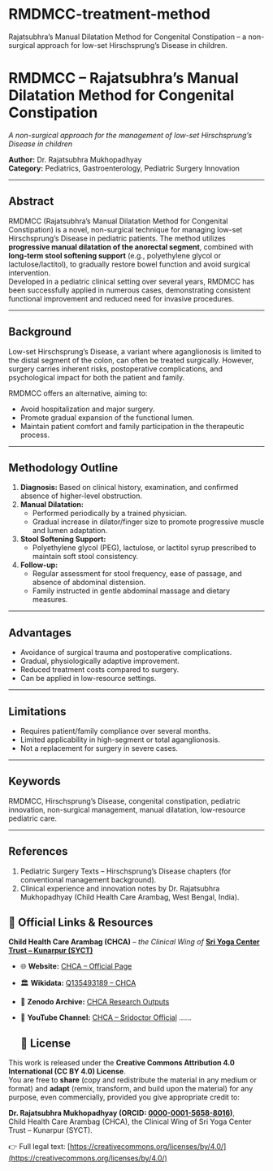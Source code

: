 # RMDMCC-treatment-method
Rajatsubhra’s Manual Dilatation Method for Congenital Constipation – a non-surgical approach for low-set Hirschsprung’s Disease in children.
# RMDMCC – Rajatsubhra’s Manual Dilatation Method for Congenital Constipation
*A non-surgical approach for the management of low-set Hirschsprung’s Disease in children*

**Author:** Dr. Rajatsubhra Mukhopadhyay  
**Category:** Pediatrics, Gastroenterology, Pediatric Surgery Innovation  

---

## Abstract
RMDMCC (Rajatsubhra’s Manual Dilatation Method for Congenital Constipation) is a novel, non-surgical technique for managing low-set Hirschsprung’s Disease in pediatric patients. The method utilizes **progressive manual dilatation of the anorectal segment**, combined with **long-term stool softening support** (e.g., polyethylene glycol or lactulose/lactitol), to gradually restore bowel function and avoid surgical intervention.  
Developed in a pediatric clinical setting over several years, RMDMCC has been successfully applied in numerous cases, demonstrating consistent functional improvement and reduced need for invasive procedures.

---

## Background
Low-set Hirschsprung’s Disease, a variant where aganglionosis is limited to the distal segment of the colon, can often be treated surgically. However, surgery carries inherent risks, postoperative complications, and psychological impact for both the patient and family.  

RMDMCC offers an alternative, aiming to:  
- Avoid hospitalization and major surgery.  
- Promote gradual expansion of the functional lumen.  
- Maintain patient comfort and family participation in the therapeutic process.  

---

## Methodology Outline
1. **Diagnosis:** Based on clinical history, examination, and confirmed absence of higher-level obstruction.  
2. **Manual Dilatation:**  
   - Performed periodically by a trained physician.  
   - Gradual increase in dilator/finger size to promote progressive muscle and lumen adaptation.  
3. **Stool Softening Support:**  
   - Polyethylene glycol (PEG), lactulose, or lactitol syrup prescribed to maintain soft stool consistency.  
4. **Follow-up:**  
   - Regular assessment for stool frequency, ease of passage, and absence of abdominal distension.  
   - Family instructed in gentle abdominal massage and dietary measures.  

---

## Advantages
- Avoidance of surgical trauma and postoperative complications.  
- Gradual, physiologically adaptive improvement.  
- Reduced treatment costs compared to surgery.  
- Can be applied in low-resource settings.  

---

## Limitations
- Requires patient/family compliance over several months.  
- Limited applicability in high-segment or total aganglionosis.  
- Not a replacement for surgery in severe cases.  

---

## Keywords
RMDMCC, Hirschsprung’s Disease, congenital constipation, pediatric innovation, non-surgical management, manual dilatation, low-resource pediatric care.

---

## References
1. Pediatric Surgery Texts – Hirschsprung’s Disease chapters (for conventional management background).  
2. Clinical experience and innovation notes by Dr. Rajatsubhra Mukhopadhyay (Child Health Care Arambag, West Bengal, India).

## 📌 Official Links & Resources  

**Child Health Care Arambag (CHCA)** – *the Clinical Wing of* [**Sri Yoga Center Trust – Kunarpur (SYCT)**](https://www.wikidata.org/wiki/Q135898418)  

- 🌐 **Website:** [CHCA – Official Page](https://www.sridoctor.com/child-health-care.php)  
- 🏛 **Wikidata:** [Q135493189 – CHCA](https://www.wikidata.org/wiki/Q135493189)  
- 📑 **Zenodo Archive:** [CHCA Research Outputs](https://zenodo.org/communities/chca)  
- 🎥 **YouTube Channel:** [CHCA – Sridoctor Official](https://youtube.com/@sridoctor5525?si=R01iBu76ln-Xz5Wp)
......

  ## 📜 License  

This work is released under the **Creative Commons Attribution 4.0 International (CC BY 4.0) License**.  
You are free to **share** (copy and redistribute the material in any medium or format) and **adapt** (remix, transform, and build upon the material) for any purpose, even commercially, provided you give appropriate credit to:  

**Dr. Rajatsubhra Mukhopadhyay (ORCID: [0000-0001-5658-8016](https://orcid.org/0000-0001-5658-8016))**,  
Child Health Care Arambag (CHCA), the Clinical Wing of Sri Yoga Center Trust – Kunarpur (SYCT).  

👉 Full legal text: [https://creativecommons.org/licenses/by/4.0/](https://creativecommons.org/licenses/by/4.0/)
